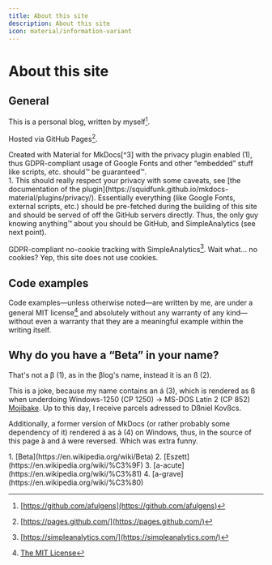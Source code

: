 ```yaml
---
title: About this site
description: About this site
icon: material/information-variant
---
```


# About this site

## General

This is a personal blog, written by myself[^1].

Hosted via GitHub Pages[^2].

<div class="annotate" markdown>
Created with Material for MkDocs[^3] with the privacy plugin enabled (1), thus GDPR-compliant usage of Google Fonts and other “embedded” stuff like scripts, etc. should™ be guaranteed™.
</div>
1. This should really respect your privacy with some caveats, see [the documentation of the plugin](https://squidfunk.github.io/mkdocs-material/plugins/privacy/). Essentially everything (like Google Fonts, external scripts, etc.) should be pre-fetched during the building of this site and should be served of off the GitHub servers directly. Thus, the only guy knowing anything™ about you should be GitHub, and SimpleAnalytics (see next point).

GDPR-compliant no-cookie tracking with SimpleAnalytics[^4]. Wait what... no cookies? Yep, this site does not use cookies.

## Code examples

Code examples—unless otherwise noted—are written by me, are under a general MIT license[^5] and absolutely without any warranty of any kind—without even a warranty that they are a meaningful example within the writing itself.

## Why do you have a “Beta” in your name?

<div class="annotate" markdown>
That's not a β (1), as in the βlog's name, instead it is an ß (2).

This is a joke, because my name contains an á (3), which is rendered as ß when underdoing Windows-1250 (CP 1250) → MS-DOS Latin 2 (CP 852) [Mojibake](https://en.wikipedia.org/wiki/Mojibake). Up to this day, I receive parcels adressed to Dßniel Kovßcs.

Additionally, a former version of MkDocs (or rather probably some dependency of it) rendered á as à (4) on Windows, thus, in the source of this page à and á were reversed. Which was extra funny.
</div>
1. [Beta](https://en.wikipedia.org/wiki/Beta)
2. [Eszett](https://en.wikipedia.org/wiki/%C3%9F)
3. [a-acute](https://en.wikipedia.org/wiki/%C3%81)
4. [a-grave](https://en.wikipedia.org/wiki/%C3%80)

[^1]: [https://github.com/afulgens](https://github.com/afulgens)
[^2]: [https://pages.github.com/](https://pages.github.com/)
[^3]: [https://squidfunk.github.io/mkdocs-material/](https://squidfunk.github.io/mkdocs-material/)
[^4]: [https://simpleanalytics.com/](https://simpleanalytics.com/)
[^5]: [The MIT License](https://opensource.org/license/mit/)